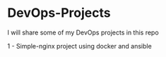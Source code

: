 # DevOps-Projects
I will share some of my DevOps projects in this repo

1 - Simple-nginx project using docker and ansible 

